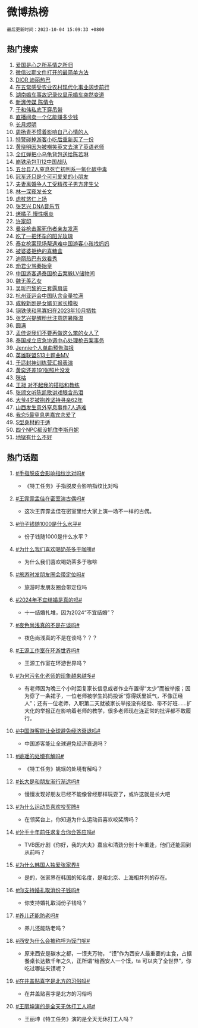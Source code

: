# 微博热榜

`最后更新时间：2023-10-04 15:09:33 +0800`

## 热门搜索

1. [爱国是心之所系情之所归](https://m.weibo.cn/search?containerid=100103type%3D1%26t%3D10%26q%3D%23%E7%88%B1%E5%9B%BD%E6%98%AF%E5%BF%83%E4%B9%8B%E6%89%80%E7%B3%BB%E6%83%85%E4%B9%8B%E6%89%80%E5%BD%92%23&stream_entry_id=51&isnewpage=1&extparam=seat%3D1%26stream_entry_id%3D51%26pos%3D0%26c_type%3D51%26q%3D%2523%25E7%2588%25B1%25E5%259B%25BD%25E6%2598%25AF%25E5%25BF%2583%25E4%25B9%258B%25E6%2589%2580%25E7%25B3%25BB%25E6%2583%2585%25E4%25B9%258B%25E6%2589%2580%25E5%25BD%2592%2523%26dgr%3D0%26cate%3D10103%26filter_type%3Drealtimehot%26display_time%3D1696403371%26pre_seqid%3D169640337194306406116)
1. [微信过期文件打开的最简单方法](https://m.weibo.cn/search?containerid=100103type%3D1%26t%3D10%26q%3D%E5%BE%AE%E4%BF%A1%E8%BF%87%E6%9C%9F%E6%96%87%E4%BB%B6%E6%89%93%E5%BC%80%E7%9A%84%E6%9C%80%E7%AE%80%E5%8D%95%E6%96%B9%E6%B3%95&stream_entry_id=31&isnewpage=1&extparam=seat%3D1%26stream_entry_id%3D31%26pos%3D0%26c_type%3D31%26flag%3D1%26cate%3D5001%26dgr%3D0%26filter_type%3Drealtimehot%26realpos%3D1%26band_rank%3D1%26q%3D%25E5%25BE%25AE%25E4%25BF%25A1%25E8%25BF%2587%25E6%259C%259F%25E6%2596%2587%25E4%25BB%25B6%25E6%2589%2593%25E5%25BC%2580%25E7%259A%2584%25E6%259C%2580%25E7%25AE%2580%25E5%258D%2595%25E6%2596%25B9%25E6%25B3%2595%26lcate%3D5001%26display_time%3D1696403371%26pre_seqid%3D169640337194306406116)
1. [DIOR 迪丽热巴](https://m.weibo.cn/search?containerid=100103type%3D1%26t%3D10%26q%3DDIOR+%E8%BF%AA%E4%B8%BD%E7%83%AD%E5%B7%B4&stream_entry_id=31&isnewpage=1&extparam=seat%3D1%26stream_entry_id%3D31%26pos%3D1%26c_type%3D31%26flag%3D0%26cate%3D5001%26dgr%3D0%26filter_type%3Drealtimehot%26realpos%3D2%26band_rank%3D2%26q%3DDIOR%2520%25E8%25BF%25AA%25E4%25B8%25BD%25E7%2583%25AD%25E5%25B7%25B4%26lcate%3D5001%26display_time%3D1696403371%26pre_seqid%3D169640337194306406116)
1. [在五常感受农业农村现代化事业阔步前行](https://m.weibo.cn/search?containerid=100103type%3D1%26t%3D10%26q%3D%23%E5%9C%A8%E4%BA%94%E5%B8%B8%E6%84%9F%E5%8F%97%E5%86%9C%E4%B8%9A%E5%86%9C%E6%9D%91%E7%8E%B0%E4%BB%A3%E5%8C%96%E4%BA%8B%E4%B8%9A%E9%98%94%E6%AD%A5%E5%89%8D%E8%A1%8C%23&stream_entry_id=31&isnewpage=1&extparam=seat%3D1%26stream_entry_id%3D31%26pos%3D2%26c_type%3D31%26flag%3D0%26cate%3D5001%26dgr%3D0%26filter_type%3Drealtimehot%26realpos%3D3%26band_rank%3D3%26q%3D%2523%25E5%259C%25A8%25E4%25BA%2594%25E5%25B8%25B8%25E6%2584%259F%25E5%258F%2597%25E5%2586%259C%25E4%25B8%259A%25E5%2586%259C%25E6%259D%2591%25E7%258E%25B0%25E4%25BB%25A3%25E5%258C%2596%25E4%25BA%258B%25E4%25B8%259A%25E9%2598%2594%25E6%25AD%25A5%25E5%2589%258D%25E8%25A1%258C%2523%26lcate%3D5001%26display_time%3D1696403371%26pre_seqid%3D169640337194306406116)
1. [湖南婚车事故记录仪显示婚车突然变道](https://m.weibo.cn/search?containerid=100103type%3D1%26t%3D10%26q%3D%23%E6%B9%96%E5%8D%97%E5%A9%9A%E8%BD%A6%E4%BA%8B%E6%95%85%E8%AE%B0%E5%BD%95%E4%BB%AA%E6%98%BE%E7%A4%BA%E5%A9%9A%E8%BD%A6%E7%AA%81%E7%84%B6%E5%8F%98%E9%81%93%23&stream_entry_id=31&isnewpage=1&extparam=seat%3D1%26stream_entry_id%3D31%26pos%3D3%26c_type%3D31%26flag%3D1%26cate%3D5001%26dgr%3D0%26filter_type%3Drealtimehot%26realpos%3D4%26band_rank%3D4%26q%3D%2523%25E6%25B9%2596%25E5%258D%2597%25E5%25A9%259A%25E8%25BD%25A6%25E4%25BA%258B%25E6%2595%2585%25E8%25AE%25B0%25E5%25BD%2595%25E4%25BB%25AA%25E6%2598%25BE%25E7%25A4%25BA%25E5%25A9%259A%25E8%25BD%25A6%25E7%25AA%2581%25E7%2584%25B6%25E5%258F%2598%25E9%2581%2593%2523%26lcate%3D5001%26display_time%3D1696403371%26pre_seqid%3D169640337194306406116)
1. [新湃传媒 陈情令](https://m.weibo.cn/search?containerid=100103type%3D1%26t%3D10%26q%3D%E6%96%B0%E6%B9%83%E4%BC%A0%E5%AA%92+%E9%99%88%E6%83%85%E4%BB%A4&stream_entry_id=31&isnewpage=1&extparam=seat%3D1%26stream_entry_id%3D31%26pos%3D4%26c_type%3D31%26flag%3D1%26cate%3D5001%26dgr%3D0%26filter_type%3Drealtimehot%26realpos%3D5%26band_rank%3D5%26q%3D%25E6%2596%25B0%25E6%25B9%2583%25E4%25BC%25A0%25E5%25AA%2592%2520%25E9%2599%2588%25E6%2583%2585%25E4%25BB%25A4%26lcate%3D5001%26display_time%3D1696403371%26pre_seqid%3D169640337194306406116)
1. [于和伟私底下穿吊带](https://m.weibo.cn/search?containerid=100103type%3D1%26t%3D10%26q%3D%23%E4%BA%8E%E5%92%8C%E4%BC%9F%E7%A7%81%E5%BA%95%E4%B8%8B%E7%A9%BF%E5%90%8A%E5%B8%A6%23&stream_entry_id=31&isnewpage=1&extparam=seat%3D1%26stream_entry_id%3D31%26pos%3D5%26c_type%3D31%26flag%3D2%26cate%3D5001%26dgr%3D0%26filter_type%3Drealtimehot%26realpos%3D6%26band_rank%3D6%26q%3D%2523%25E4%25BA%258E%25E5%2592%258C%25E4%25BC%259F%25E7%25A7%2581%25E5%25BA%2595%25E4%25B8%258B%25E7%25A9%25BF%25E5%2590%258A%25E5%25B8%25A6%2523%26lcate%3D5001%26display_time%3D1696403371%26pre_seqid%3D169640337194306406116)
1. [直播间卖一个亿能赚多少钱](https://m.weibo.cn/search?containerid=100103type%3D1%26t%3D10%26q%3D%23%E7%9B%B4%E6%92%AD%E9%97%B4%E5%8D%96%E4%B8%80%E4%B8%AA%E4%BA%BF%E8%83%BD%E8%B5%9A%E5%A4%9A%E5%B0%91%E9%92%B1%23&stream_entry_id=31&isnewpage=1&extparam=seat%3D1%26stream_entry_id%3D31%26pos%3D6%26c_type%3D31%26flag%3D2%26cate%3D5001%26dgr%3D0%26filter_type%3Drealtimehot%26realpos%3D7%26band_rank%3D7%26q%3D%2523%25E7%259B%25B4%25E6%2592%25AD%25E9%2597%25B4%25E5%258D%2596%25E4%25B8%2580%25E4%25B8%25AA%25E4%25BA%25BF%25E8%2583%25BD%25E8%25B5%259A%25E5%25A4%259A%25E5%25B0%2591%25E9%2592%25B1%2523%26lcate%3D5001%26display_time%3D1696403371%26pre_seqid%3D169640337194306406116)
1. [长月烬明](https://m.weibo.cn/search?containerid=100103type%3D1%26t%3D10%26q%3D%E9%95%BF%E6%9C%88%E7%83%AC%E6%98%8E&stream_entry_id=31&isnewpage=1&extparam=seat%3D1%26stream_entry_id%3D31%26pos%3D7%26c_type%3D31%26flag%3D0%26cate%3D5001%26dgr%3D0%26filter_type%3Drealtimehot%26realpos%3D8%26band_rank%3D8%26q%3D%25E9%2595%25BF%25E6%259C%2588%25E7%2583%25AC%25E6%2598%258E%26lcate%3D5001%26display_time%3D1696403371%26pre_seqid%3D169640337194306406116)
1. [周扬青不惯着影响自己心情的人](https://m.weibo.cn/search?containerid=100103type%3D1%26t%3D10%26q%3D%23%E5%91%A8%E6%89%AC%E9%9D%92%E4%B8%8D%E6%83%AF%E7%9D%80%E5%BD%B1%E5%93%8D%E8%87%AA%E5%B7%B1%E5%BF%83%E6%83%85%E7%9A%84%E4%BA%BA%23&stream_entry_id=31&isnewpage=1&extparam=seat%3D1%26stream_entry_id%3D31%26pos%3D8%26c_type%3D31%26flag%3D1%26cate%3D5001%26dgr%3D0%26filter_type%3Drealtimehot%26realpos%3D9%26band_rank%3D9%26q%3D%2523%25E5%2591%25A8%25E6%2589%25AC%25E9%259D%2592%25E4%25B8%258D%25E6%2583%25AF%25E7%259D%2580%25E5%25BD%25B1%25E5%2593%258D%25E8%2587%25AA%25E5%25B7%25B1%25E5%25BF%2583%25E6%2583%2585%25E7%259A%2584%25E4%25BA%25BA%2523%26lcate%3D5001%26display_time%3D1696403371%26pre_seqid%3D169640337194306406116)
1. [特警碰掉游客小吃后重新买了一份](https://m.weibo.cn/search?containerid=100103type%3D1%26t%3D10%26q%3D%23%E7%89%B9%E8%AD%A6%E7%A2%B0%E6%8E%89%E6%B8%B8%E5%AE%A2%E5%B0%8F%E5%90%83%E5%90%8E%E9%87%8D%E6%96%B0%E4%B9%B0%E4%BA%86%E4%B8%80%E4%BB%BD%23&stream_entry_id=31&isnewpage=1&extparam=seat%3D1%26stream_entry_id%3D31%26pos%3D9%26c_type%3D31%26flag%3D32768%26cate%3D5001%26dgr%3D0%26filter_type%3Drealtimehot%26realpos%3D10%26band_rank%3D10%26q%3D%2523%25E7%2589%25B9%25E8%25AD%25A6%25E7%25A2%25B0%25E6%258E%2589%25E6%25B8%25B8%25E5%25AE%25A2%25E5%25B0%258F%25E5%2590%2583%25E5%2590%258E%25E9%2587%258D%25E6%2596%25B0%25E4%25B9%25B0%25E4%25BA%2586%25E4%25B8%2580%25E4%25BB%25BD%2523%26lcate%3D5001%26display_time%3D1696403371%26pre_seqid%3D169640337194306406116)
1. [黄晓明因为被嘲笑英文去演了英语老师](https://m.weibo.cn/search?containerid=100103type%3D1%26t%3D10%26q%3D%23%E9%BB%84%E6%99%93%E6%98%8E%E5%9B%A0%E4%B8%BA%E8%A2%AB%E5%98%B2%E7%AC%91%E8%8B%B1%E6%96%87%E5%8E%BB%E6%BC%94%E4%BA%86%E8%8B%B1%E8%AF%AD%E8%80%81%E5%B8%88%23&stream_entry_id=31&isnewpage=1&extparam=seat%3D1%26stream_entry_id%3D31%26pos%3D10%26c_type%3D31%26flag%3D1%26cate%3D5001%26dgr%3D0%26filter_type%3Drealtimehot%26realpos%3D11%26band_rank%3D11%26q%3D%2523%25E9%25BB%2584%25E6%2599%2593%25E6%2598%258E%25E5%259B%25A0%25E4%25B8%25BA%25E8%25A2%25AB%25E5%2598%25B2%25E7%25AC%2591%25E8%258B%25B1%25E6%2596%2587%25E5%258E%25BB%25E6%25BC%2594%25E4%25BA%2586%25E8%258B%25B1%25E8%25AF%25AD%25E8%2580%2581%25E5%25B8%2588%2523%26lcate%3D5001%26display_time%3D1696403371%26pre_seqid%3D169640337194306406116)
1. [全红婵把小乌龟背包送给陈若琳](https://m.weibo.cn/search?containerid=100103type%3D1%26t%3D10%26q%3D%23%E5%85%A8%E7%BA%A2%E5%A9%B5%E6%8A%8A%E5%B0%8F%E4%B9%8C%E9%BE%9F%E8%83%8C%E5%8C%85%E9%80%81%E7%BB%99%E9%99%88%E8%8B%A5%E7%90%B3%23&stream_entry_id=31&isnewpage=1&extparam=seat%3D1%26stream_entry_id%3D31%26pos%3D11%26c_type%3D31%26flag%3D0%26cate%3D5001%26dgr%3D0%26filter_type%3Drealtimehot%26realpos%3D12%26band_rank%3D12%26q%3D%2523%25E5%2585%25A8%25E7%25BA%25A2%25E5%25A9%25B5%25E6%258A%258A%25E5%25B0%258F%25E4%25B9%258C%25E9%25BE%259F%25E8%2583%258C%25E5%258C%2585%25E9%2580%2581%25E7%25BB%2599%25E9%2599%2588%25E8%258B%25A5%25E7%2590%25B3%2523%26lcate%3D5001%26display_time%3D1696403371%26pre_seqid%3D169640337194306406116)
1. [崩铁承包TI12中国战队](https://m.weibo.cn/search?containerid=100103type%3D1%26t%3D10%26q%3D%23%E5%B4%A9%E9%93%81%E6%89%BF%E5%8C%85TI12%E4%B8%AD%E5%9B%BD%E6%88%98%E9%98%9F%23&stream_entry_id=31&isnewpage=1&extparam=seat%3D1%26stream_entry_id%3D31%26pos%3D12%26c_type%3D31%26flag%3D0%26adid%3D206980%26dgr%3D0%26filter_type%3Drealtimehot%26cate%3D5001%26realpos%3D13%26band_rank%3D13%26q%3D%2523%25E5%25B4%25A9%25E9%2593%2581%25E6%2589%25BF%25E5%258C%2585TI12%25E4%25B8%25AD%25E5%259B%25BD%25E6%2588%2598%25E9%2598%259F%2523%26lcate%3D5001%26display_time%3D1696403371%26pre_seqid%3D169640337194306406116)
1. [五台县7人窒息死亡初判系一氧化碳中毒](https://m.weibo.cn/search?containerid=100103type%3D1%26t%3D10%26q%3D%23%E4%BA%94%E5%8F%B0%E5%8E%BF7%E4%BA%BA%E7%AA%92%E6%81%AF%E6%AD%BB%E4%BA%A1%E5%88%9D%E5%88%A4%E7%B3%BB%E4%B8%80%E6%B0%A7%E5%8C%96%E7%A2%B3%E4%B8%AD%E6%AF%92%23&stream_entry_id=31&isnewpage=1&extparam=seat%3D1%26stream_entry_id%3D31%26pos%3D13%26c_type%3D31%26flag%3D0%26cate%3D5001%26dgr%3D0%26filter_type%3Drealtimehot%26realpos%3D14%26band_rank%3D14%26q%3D%2523%25E4%25BA%2594%25E5%258F%25B0%25E5%258E%25BF7%25E4%25BA%25BA%25E7%25AA%2592%25E6%2581%25AF%25E6%25AD%25BB%25E4%25BA%25A1%25E5%2588%259D%25E5%2588%25A4%25E7%25B3%25BB%25E4%25B8%2580%25E6%25B0%25A7%25E5%258C%2596%25E7%25A2%25B3%25E4%25B8%25AD%25E6%25AF%2592%2523%26lcate%3D5001%26display_time%3D1696403371%26pre_seqid%3D169640337194306406116)
1. [冠军还只是个可可爱爱的小朋友](https://m.weibo.cn/search?containerid=100103type%3D1%26t%3D10%26q%3D%23%E5%86%A0%E5%86%9B%E8%BF%98%E5%8F%AA%E6%98%AF%E4%B8%AA%E5%8F%AF%E5%8F%AF%E7%88%B1%E7%88%B1%E7%9A%84%E5%B0%8F%E6%9C%8B%E5%8F%8B%23&stream_entry_id=31&isnewpage=1&extparam=seat%3D1%26stream_entry_id%3D31%26pos%3D14%26c_type%3D31%26flag%3D32768%26cate%3D5001%26dgr%3D0%26filter_type%3Drealtimehot%26realpos%3D15%26band_rank%3D15%26q%3D%2523%25E5%2586%25A0%25E5%2586%259B%25E8%25BF%2598%25E5%258F%25AA%25E6%2598%25AF%25E4%25B8%25AA%25E5%258F%25AF%25E5%258F%25AF%25E7%2588%25B1%25E7%2588%25B1%25E7%259A%2584%25E5%25B0%258F%25E6%259C%258B%25E5%258F%258B%2523%26lcate%3D5001%26display_time%3D1696403371%26pre_seqid%3D169640337194306406116)
1. [夫妻离婚争人工受精孩子男方非生父](https://m.weibo.cn/search?containerid=100103type%3D1%26t%3D10%26q%3D%23%E5%A4%AB%E5%A6%BB%E7%A6%BB%E5%A9%9A%E4%BA%89%E4%BA%BA%E5%B7%A5%E5%8F%97%E7%B2%BE%E5%AD%A9%E5%AD%90%E7%94%B7%E6%96%B9%E9%9D%9E%E7%94%9F%E7%88%B6%23&stream_entry_id=31&isnewpage=1&extparam=seat%3D1%26stream_entry_id%3D31%26pos%3D15%26c_type%3D31%26flag%3D2%26cate%3D5001%26dgr%3D0%26filter_type%3Drealtimehot%26realpos%3D16%26band_rank%3D16%26q%3D%2523%25E5%25A4%25AB%25E5%25A6%25BB%25E7%25A6%25BB%25E5%25A9%259A%25E4%25BA%2589%25E4%25BA%25BA%25E5%25B7%25A5%25E5%258F%2597%25E7%25B2%25BE%25E5%25AD%25A9%25E5%25AD%2590%25E7%2594%25B7%25E6%2596%25B9%25E9%259D%259E%25E7%2594%259F%25E7%2588%25B6%2523%26lcate%3D5001%26display_time%3D1696403371%26pre_seqid%3D169640337194306406116)
1. [林一深夜发长文](https://m.weibo.cn/search?containerid=100103type%3D1%26t%3D10%26q%3D%23%E6%9E%97%E4%B8%80%E6%B7%B1%E5%A4%9C%E5%8F%91%E9%95%BF%E6%96%87%23&stream_entry_id=31&isnewpage=1&extparam=seat%3D1%26stream_entry_id%3D31%26pos%3D16%26c_type%3D31%26flag%3D2%26cate%3D5001%26dgr%3D0%26filter_type%3Drealtimehot%26realpos%3D17%26band_rank%3D17%26q%3D%2523%25E6%259E%2597%25E4%25B8%2580%25E6%25B7%25B1%25E5%25A4%259C%25E5%258F%2591%25E9%2595%25BF%25E6%2596%2587%2523%26lcate%3D5001%26display_time%3D1696403371%26pre_seqid%3D169640337194306406116)
1. [虎杖悠仁上场](https://m.weibo.cn/search?containerid=100103type%3D1%26t%3D10%26q%3D%E8%99%8E%E6%9D%96%E6%82%A0%E4%BB%81%E4%B8%8A%E5%9C%BA&stream_entry_id=31&isnewpage=1&extparam=seat%3D1%26stream_entry_id%3D31%26pos%3D17%26c_type%3D31%26flag%3D1%26cate%3D5001%26dgr%3D0%26filter_type%3Drealtimehot%26realpos%3D18%26band_rank%3D18%26q%3D%25E8%2599%258E%25E6%259D%2596%25E6%2582%25A0%25E4%25BB%2581%25E4%25B8%258A%25E5%259C%25BA%26lcate%3D5001%26display_time%3D1696403371%26pre_seqid%3D169640337194306406116)
1. [张艺兴 DNA音乐节](https://m.weibo.cn/search?containerid=100103type%3D1%26t%3D10%26q%3D%E5%BC%A0%E8%89%BA%E5%85%B4+DNA%E9%9F%B3%E4%B9%90%E8%8A%82&stream_entry_id=31&isnewpage=1&extparam=seat%3D1%26stream_entry_id%3D31%26pos%3D18%26c_type%3D31%26flag%3D1%26cate%3D5001%26dgr%3D0%26filter_type%3Drealtimehot%26realpos%3D19%26band_rank%3D19%26q%3D%25E5%25BC%25A0%25E8%2589%25BA%25E5%2585%25B4%2520DNA%25E9%259F%25B3%25E4%25B9%2590%25E8%258A%2582%26lcate%3D5001%26display_time%3D1696403371%26pre_seqid%3D169640337194306406116)
1. [烤橘子 慢性咽炎](https://m.weibo.cn/search?containerid=100103type%3D1%26t%3D10%26q%3D%E7%83%A4%E6%A9%98%E5%AD%90+%E6%85%A2%E6%80%A7%E5%92%BD%E7%82%8E&stream_entry_id=31&isnewpage=1&extparam=seat%3D1%26stream_entry_id%3D31%26pos%3D19%26c_type%3D31%26flag%3D0%26cate%3D5001%26dgr%3D0%26filter_type%3Drealtimehot%26realpos%3D20%26band_rank%3D20%26q%3D%25E7%2583%25A4%25E6%25A9%2598%25E5%25AD%2590%2520%25E6%2585%25A2%25E6%2580%25A7%25E5%2592%25BD%25E7%2582%258E%26lcate%3D5001%26display_time%3D1696403371%26pre_seqid%3D169640337194306406116)
1. [许家印](https://m.weibo.cn/search?containerid=100103type%3D1%26t%3D10%26q%3D%E8%AE%B8%E5%AE%B6%E5%8D%B0&stream_entry_id=31&isnewpage=1&extparam=seat%3D1%26stream_entry_id%3D31%26pos%3D20%26c_type%3D31%26flag%3D0%26cate%3D5001%26dgr%3D0%26filter_type%3Drealtimehot%26realpos%3D21%26band_rank%3D21%26q%3D%25E8%25AE%25B8%25E5%25AE%25B6%25E5%258D%25B0%26lcate%3D5001%26display_time%3D1696403371%26pre_seqid%3D169640337194306406116)
1. [曼谷枪击案死伤者亲友发声](https://m.weibo.cn/search?containerid=100103type%3D1%26t%3D10%26q%3D%23%E6%9B%BC%E8%B0%B7%E6%9E%AA%E5%87%BB%E6%A1%88%E6%AD%BB%E4%BC%A4%E8%80%85%E4%BA%B2%E5%8F%8B%E5%8F%91%E5%A3%B0%23&stream_entry_id=31&isnewpage=1&extparam=seat%3D1%26stream_entry_id%3D31%26pos%3D21%26c_type%3D31%26flag%3D1%26cate%3D5001%26dgr%3D0%26filter_type%3Drealtimehot%26realpos%3D22%26band_rank%3D22%26q%3D%2523%25E6%259B%25BC%25E8%25B0%25B7%25E6%259E%25AA%25E5%2587%25BB%25E6%25A1%2588%25E6%25AD%25BB%25E4%25BC%25A4%25E8%2580%2585%25E4%25BA%25B2%25E5%258F%258B%25E5%258F%2591%25E5%25A3%25B0%2523%26lcate%3D5001%26display_time%3D1696403371%26pre_seqid%3D169640337194306406116)
1. [吃了一把怀孕的阳光玫瑰](https://m.weibo.cn/search?containerid=100103type%3D1%26t%3D10%26q%3D%23%E5%90%83%E4%BA%86%E4%B8%80%E6%8A%8A%E6%80%80%E5%AD%95%E7%9A%84%E9%98%B3%E5%85%89%E7%8E%AB%E7%91%B0%23&stream_entry_id=31&isnewpage=1&extparam=seat%3D1%26stream_entry_id%3D31%26pos%3D22%26c_type%3D31%26flag%3D0%26cate%3D5001%26dgr%3D0%26filter_type%3Drealtimehot%26realpos%3D23%26band_rank%3D23%26q%3D%2523%25E5%2590%2583%25E4%25BA%2586%25E4%25B8%2580%25E6%258A%258A%25E6%2580%2580%25E5%25AD%2595%25E7%259A%2584%25E9%2598%25B3%25E5%2585%2589%25E7%258E%25AB%25E7%2591%25B0%2523%26lcate%3D5001%26display_time%3D1696403371%26pre_seqid%3D169640337194306406116)
1. [泰女枪案现场帮遇难中国游客小孩找妈妈](https://m.weibo.cn/search?containerid=100103type%3D1%26t%3D10%26q%3D%23%E6%B3%B0%E5%A5%B3%E6%9E%AA%E6%A1%88%E7%8E%B0%E5%9C%BA%E5%B8%AE%E9%81%87%E9%9A%BE%E4%B8%AD%E5%9B%BD%E6%B8%B8%E5%AE%A2%E5%B0%8F%E5%AD%A9%E6%89%BE%E5%A6%88%E5%A6%88%23&stream_entry_id=31&isnewpage=1&extparam=seat%3D1%26stream_entry_id%3D31%26pos%3D23%26c_type%3D31%26flag%3D1%26cate%3D5001%26dgr%3D0%26filter_type%3Drealtimehot%26realpos%3D24%26band_rank%3D24%26q%3D%2523%25E6%25B3%25B0%25E5%25A5%25B3%25E6%259E%25AA%25E6%25A1%2588%25E7%258E%25B0%25E5%259C%25BA%25E5%25B8%25AE%25E9%2581%2587%25E9%259A%25BE%25E4%25B8%25AD%25E5%259B%25BD%25E6%25B8%25B8%25E5%25AE%25A2%25E5%25B0%258F%25E5%25AD%25A9%25E6%2589%25BE%25E5%25A6%2588%25E5%25A6%2588%2523%26lcate%3D5001%26display_time%3D1696403371%26pre_seqid%3D169640337194306406116)
1. [被婆婆拒绝的喜糖盒](https://m.weibo.cn/search?containerid=100103type%3D1%26t%3D10%26q%3D%23%E8%A2%AB%E5%A9%86%E5%A9%86%E6%8B%92%E7%BB%9D%E7%9A%84%E5%96%9C%E7%B3%96%E7%9B%92%23&stream_entry_id=31&isnewpage=1&extparam=seat%3D1%26stream_entry_id%3D31%26pos%3D24%26c_type%3D31%26flag%3D0%26cate%3D5001%26dgr%3D0%26filter_type%3Drealtimehot%26realpos%3D25%26band_rank%3D25%26q%3D%2523%25E8%25A2%25AB%25E5%25A9%2586%25E5%25A9%2586%25E6%258B%2592%25E7%25BB%259D%25E7%259A%2584%25E5%2596%259C%25E7%25B3%2596%25E7%259B%2592%2523%26lcate%3D5001%26display_time%3D1696403371%26pre_seqid%3D169640337194306406116)
1. [迪丽热巴有效看秀](https://m.weibo.cn/search?containerid=100103type%3D1%26t%3D10%26q%3D%23%E8%BF%AA%E4%B8%BD%E7%83%AD%E5%B7%B4%E6%9C%89%E6%95%88%E7%9C%8B%E7%A7%80%23&stream_entry_id=31&isnewpage=1&extparam=seat%3D1%26stream_entry_id%3D31%26pos%3D25%26c_type%3D31%26flag%3D1%26cate%3D5001%26dgr%3D0%26filter_type%3Drealtimehot%26realpos%3D26%26band_rank%3D26%26q%3D%2523%25E8%25BF%25AA%25E4%25B8%25BD%25E7%2583%25AD%25E5%25B7%25B4%25E6%259C%2589%25E6%2595%2588%25E7%259C%258B%25E7%25A7%2580%2523%26lcate%3D5001%26display_time%3D1696403371%26pre_seqid%3D169640337194306406116)
1. [劝君少骂秦始皇](https://m.weibo.cn/search?containerid=100103type%3D1%26t%3D10%26q%3D%E5%8A%9D%E5%90%9B%E5%B0%91%E9%AA%82%E7%A7%A6%E5%A7%8B%E7%9A%87&stream_entry_id=31&isnewpage=1&extparam=seat%3D1%26stream_entry_id%3D31%26pos%3D26%26c_type%3D31%26flag%3D1%26cate%3D5001%26dgr%3D0%26filter_type%3Drealtimehot%26realpos%3D27%26band_rank%3D27%26q%3D%25E5%258A%259D%25E5%2590%259B%25E5%25B0%2591%25E9%25AA%2582%25E7%25A7%25A6%25E5%25A7%258B%25E7%259A%2587%26lcate%3D5001%26display_time%3D1696403371%26pre_seqid%3D169640337194306406116)
1. [中国游客遇泰国枪击案躲LV储物间](https://m.weibo.cn/search?containerid=100103type%3D1%26t%3D10%26q%3D%23%E4%B8%AD%E5%9B%BD%E6%B8%B8%E5%AE%A2%E9%81%87%E6%B3%B0%E5%9B%BD%E6%9E%AA%E5%87%BB%E6%A1%88%E8%BA%B2LV%E5%82%A8%E7%89%A9%E9%97%B4%23&stream_entry_id=31&isnewpage=1&extparam=seat%3D1%26stream_entry_id%3D31%26pos%3D27%26c_type%3D31%26flag%3D1%26cate%3D5001%26dgr%3D0%26filter_type%3Drealtimehot%26realpos%3D28%26band_rank%3D28%26q%3D%2523%25E4%25B8%25AD%25E5%259B%25BD%25E6%25B8%25B8%25E5%25AE%25A2%25E9%2581%2587%25E6%25B3%25B0%25E5%259B%25BD%25E6%259E%25AA%25E5%2587%25BB%25E6%25A1%2588%25E8%25BA%25B2LV%25E5%2582%25A8%25E7%2589%25A9%25E9%2597%25B4%2523%26lcate%3D5001%26display_time%3D1696403371%26pre_seqid%3D169640337194306406116)
1. [魏无羡乙女](https://m.weibo.cn/search?containerid=100103type%3D1%26t%3D10%26q%3D%23%E9%AD%8F%E6%97%A0%E7%BE%A1%E4%B9%99%E5%A5%B3%23&stream_entry_id=31&isnewpage=1&extparam=seat%3D1%26stream_entry_id%3D31%26pos%3D28%26c_type%3D31%26flag%3D0%26cate%3D5001%26dgr%3D0%26filter_type%3Drealtimehot%26realpos%3D29%26band_rank%3D29%26q%3D%2523%25E9%25AD%258F%25E6%2597%25A0%25E7%25BE%25A1%25E4%25B9%2599%25E5%25A5%25B3%2523%26lcate%3D5001%26display_time%3D1696403371%26pre_seqid%3D169640337194306406116)
1. [吴昕巴黎的三套露肩装](https://m.weibo.cn/search?containerid=100103type%3D1%26t%3D10%26q%3D%23%E5%90%B4%E6%98%95%E5%B7%B4%E9%BB%8E%E7%9A%84%E4%B8%89%E5%A5%97%E9%9C%B2%E8%82%A9%E8%A3%85%23&stream_entry_id=31&isnewpage=1&extparam=seat%3D1%26stream_entry_id%3D31%26pos%3D29%26c_type%3D31%26flag%3D0%26cate%3D5001%26dgr%3D0%26filter_type%3Drealtimehot%26realpos%3D30%26band_rank%3D30%26q%3D%2523%25E5%2590%25B4%25E6%2598%2595%25E5%25B7%25B4%25E9%25BB%258E%25E7%259A%2584%25E4%25B8%2589%25E5%25A5%2597%25E9%259C%25B2%25E8%2582%25A9%25E8%25A3%2585%2523%26lcate%3D5001%26display_time%3D1696403371%26pre_seqid%3D169640337194306406116)
1. [杭州亚运会中国队含金量拉满](https://m.weibo.cn/search?containerid=100103type%3D1%26t%3D10%26q%3D%23%E6%9D%AD%E5%B7%9E%E4%BA%9A%E8%BF%90%E4%BC%9A%E4%B8%AD%E5%9B%BD%E9%98%9F%E5%90%AB%E9%87%91%E9%87%8F%E6%8B%89%E6%BB%A1%23&stream_entry_id=31&isnewpage=1&extparam=seat%3D1%26stream_entry_id%3D31%26pos%3D30%26c_type%3D31%26flag%3D0%26cate%3D5001%26dgr%3D0%26filter_type%3Drealtimehot%26realpos%3D31%26band_rank%3D31%26q%3D%2523%25E6%259D%25AD%25E5%25B7%259E%25E4%25BA%259A%25E8%25BF%2590%25E4%25BC%259A%25E4%25B8%25AD%25E5%259B%25BD%25E9%2598%259F%25E5%2590%25AB%25E9%2587%2591%25E9%2587%258F%25E6%258B%2589%25E6%25BB%25A1%2523%26lcate%3D5001%26display_time%3D1696403371%26pre_seqid%3D169640337194306406116)
1. [成毅新剧是女婿见家长模板](https://m.weibo.cn/search?containerid=100103type%3D1%26t%3D10%26q%3D%23%E6%88%90%E6%AF%85%E6%96%B0%E5%89%A7%E6%98%AF%E5%A5%B3%E5%A9%BF%E8%A7%81%E5%AE%B6%E9%95%BF%E6%A8%A1%E6%9D%BF%23&stream_entry_id=31&isnewpage=1&extparam=seat%3D1%26stream_entry_id%3D31%26pos%3D31%26c_type%3D31%26flag%3D0%26cate%3D5001%26dgr%3D0%26filter_type%3Drealtimehot%26realpos%3D32%26band_rank%3D32%26q%3D%2523%25E6%2588%2590%25E6%25AF%2585%25E6%2596%25B0%25E5%2589%25A7%25E6%2598%25AF%25E5%25A5%25B3%25E5%25A9%25BF%25E8%25A7%2581%25E5%25AE%25B6%25E9%2595%25BF%25E6%25A8%25A1%25E6%259D%25BF%2523%26lcate%3D5001%26display_time%3D1696403371%26pre_seqid%3D169640337194306406116)
1. [钢铁侠和黑寡妇在2023年10月牺牲](https://m.weibo.cn/search?containerid=100103type%3D1%26t%3D10%26q%3D%E9%92%A2%E9%93%81%E4%BE%A0%E5%92%8C%E9%BB%91%E5%AF%A1%E5%A6%87%E5%9C%A82023%E5%B9%B410%E6%9C%88%E7%89%BA%E7%89%B2&stream_entry_id=31&isnewpage=1&extparam=seat%3D1%26stream_entry_id%3D31%26pos%3D32%26c_type%3D31%26flag%3D0%26cate%3D5001%26dgr%3D0%26filter_type%3Drealtimehot%26realpos%3D33%26band_rank%3D33%26q%3D%25E9%2592%25A2%25E9%2593%2581%25E4%25BE%25A0%25E5%2592%258C%25E9%25BB%2591%25E5%25AF%25A1%25E5%25A6%2587%25E5%259C%25A82023%25E5%25B9%25B410%25E6%259C%2588%25E7%2589%25BA%25E7%2589%25B2%26lcate%3D5001%26display_time%3D1696403371%26pre_seqid%3D169640337194306406116)
1. [张艺兴提醒粉丝注意防暑降温](https://m.weibo.cn/search?containerid=100103type%3D1%26t%3D10%26q%3D%23%E5%BC%A0%E8%89%BA%E5%85%B4%E6%8F%90%E9%86%92%E7%B2%89%E4%B8%9D%E6%B3%A8%E6%84%8F%E9%98%B2%E6%9A%91%E9%99%8D%E6%B8%A9%23&stream_entry_id=31&isnewpage=1&extparam=seat%3D1%26stream_entry_id%3D31%26pos%3D33%26c_type%3D31%26flag%3D1%26cate%3D5001%26dgr%3D0%26filter_type%3Drealtimehot%26realpos%3D34%26band_rank%3D34%26q%3D%2523%25E5%25BC%25A0%25E8%2589%25BA%25E5%2585%25B4%25E6%258F%2590%25E9%2586%2592%25E7%25B2%2589%25E4%25B8%259D%25E6%25B3%25A8%25E6%2584%258F%25E9%2598%25B2%25E6%259A%2591%25E9%2599%258D%25E6%25B8%25A9%2523%26lcate%3D5001%26display_time%3D1696403371%26pre_seqid%3D169640337194306406116)
1. [圆满](https://m.weibo.cn/search?containerid=100103type%3D1%26t%3D10%26q%3D%E5%9C%86%E6%BB%A1&stream_entry_id=31&isnewpage=1&extparam=seat%3D1%26stream_entry_id%3D31%26pos%3D34%26c_type%3D31%26flag%3D1%26cate%3D5001%26dgr%3D0%26filter_type%3Drealtimehot%26realpos%3D35%26band_rank%3D35%26q%3D%25E5%259C%2586%25E6%25BB%25A1%26lcate%3D5001%26display_time%3D1696403371%26pre_seqid%3D169640337194306406116)
1. [孟佳说我们不要再做这么笨的女人了](https://m.weibo.cn/search?containerid=100103type%3D1%26t%3D10%26q%3D%23%E5%AD%9F%E4%BD%B3%E8%AF%B4%E6%88%91%E4%BB%AC%E4%B8%8D%E8%A6%81%E5%86%8D%E5%81%9A%E8%BF%99%E4%B9%88%E7%AC%A8%E7%9A%84%E5%A5%B3%E4%BA%BA%E4%BA%86%23&stream_entry_id=31&isnewpage=1&extparam=seat%3D1%26stream_entry_id%3D31%26pos%3D35%26c_type%3D31%26flag%3D1%26cate%3D5001%26dgr%3D0%26filter_type%3Drealtimehot%26realpos%3D36%26band_rank%3D36%26q%3D%2523%25E5%25AD%259F%25E4%25BD%25B3%25E8%25AF%25B4%25E6%2588%2591%25E4%25BB%25AC%25E4%25B8%258D%25E8%25A6%2581%25E5%2586%258D%25E5%2581%259A%25E8%25BF%2599%25E4%25B9%2588%25E7%25AC%25A8%25E7%259A%2584%25E5%25A5%25B3%25E4%25BA%25BA%25E4%25BA%2586%2523%26lcate%3D5001%26display_time%3D1696403371%26pre_seqid%3D169640337194306406116)
1. [泰国成立应急协调中心处理枪击案事务](https://m.weibo.cn/search?containerid=100103type%3D1%26t%3D10%26q%3D%23%E6%B3%B0%E5%9B%BD%E6%88%90%E7%AB%8B%E5%BA%94%E6%80%A5%E5%8D%8F%E8%B0%83%E4%B8%AD%E5%BF%83%E5%A4%84%E7%90%86%E6%9E%AA%E5%87%BB%E6%A1%88%E4%BA%8B%E5%8A%A1%23&stream_entry_id=31&isnewpage=1&extparam=seat%3D1%26stream_entry_id%3D31%26pos%3D36%26c_type%3D31%26flag%3D1%26cate%3D5001%26dgr%3D0%26filter_type%3Drealtimehot%26realpos%3D37%26band_rank%3D37%26q%3D%2523%25E6%25B3%25B0%25E5%259B%25BD%25E6%2588%2590%25E7%25AB%258B%25E5%25BA%2594%25E6%2580%25A5%25E5%258D%258F%25E8%25B0%2583%25E4%25B8%25AD%25E5%25BF%2583%25E5%25A4%2584%25E7%2590%2586%25E6%259E%25AA%25E5%2587%25BB%25E6%25A1%2588%25E4%25BA%258B%25E5%258A%25A1%2523%26lcate%3D5001%26display_time%3D1696403371%26pre_seqid%3D169640337194306406116)
1. [Jennie个人单曲预告海报](https://m.weibo.cn/search?containerid=100103type%3D1%26t%3D10%26q%3D%23Jennie%E4%B8%AA%E4%BA%BA%E5%8D%95%E6%9B%B2%E9%A2%84%E5%91%8A%E6%B5%B7%E6%8A%A5%23&stream_entry_id=31&isnewpage=1&extparam=seat%3D1%26stream_entry_id%3D31%26pos%3D37%26c_type%3D31%26flag%3D1%26cate%3D5001%26dgr%3D0%26filter_type%3Drealtimehot%26realpos%3D38%26band_rank%3D38%26q%3D%2523Jennie%25E4%25B8%25AA%25E4%25BA%25BA%25E5%258D%2595%25E6%259B%25B2%25E9%25A2%2584%25E5%2591%258A%25E6%25B5%25B7%25E6%258A%25A5%2523%26lcate%3D5001%26display_time%3D1696403371%26pre_seqid%3D169640337194306406116)
1. [英雄联盟S13主题曲MV](https://m.weibo.cn/search?containerid=100103type%3D1%26t%3D10%26q%3D%23%E8%8B%B1%E9%9B%84%E8%81%94%E7%9B%9FS13%E4%B8%BB%E9%A2%98%E6%9B%B2MV%23&stream_entry_id=31&isnewpage=1&extparam=seat%3D1%26stream_entry_id%3D31%26pos%3D38%26c_type%3D31%26flag%3D0%26cate%3D5001%26dgr%3D0%26filter_type%3Drealtimehot%26realpos%3D39%26band_rank%3D39%26q%3D%2523%25E8%258B%25B1%25E9%259B%2584%25E8%2581%2594%25E7%259B%259FS13%25E4%25B8%25BB%25E9%25A2%2598%25E6%259B%25B2MV%2523%26lcate%3D5001%26display_time%3D1696403371%26pre_seqid%3D169640337194306406116)
1. [于适封神训练营汇报表演](https://m.weibo.cn/search?containerid=100103type%3D1%26t%3D10%26q%3D%23%E4%BA%8E%E9%80%82%E5%B0%81%E7%A5%9E%E8%AE%AD%E7%BB%83%E8%90%A5%E6%B1%87%E6%8A%A5%E8%A1%A8%E6%BC%94%23&stream_entry_id=31&isnewpage=1&extparam=seat%3D1%26stream_entry_id%3D31%26pos%3D39%26c_type%3D31%26flag%3D1%26cate%3D5001%26dgr%3D0%26filter_type%3Drealtimehot%26realpos%3D40%26band_rank%3D40%26q%3D%2523%25E4%25BA%258E%25E9%2580%2582%25E5%25B0%2581%25E7%25A5%259E%25E8%25AE%25AD%25E7%25BB%2583%25E8%2590%25A5%25E6%25B1%2587%25E6%258A%25A5%25E8%25A1%25A8%25E6%25BC%2594%2523%26lcate%3D5001%26display_time%3D1696403371%26pre_seqid%3D169640337194306406116)
1. [黄奕还差191张照片没发](https://m.weibo.cn/search?containerid=100103type%3D1%26t%3D10%26q%3D%23%E9%BB%84%E5%A5%95%E8%BF%98%E5%B7%AE191%E5%BC%A0%E7%85%A7%E7%89%87%E6%B2%A1%E5%8F%91%23&stream_entry_id=31&isnewpage=1&extparam=seat%3D1%26stream_entry_id%3D31%26pos%3D40%26c_type%3D31%26flag%3D1%26cate%3D5001%26dgr%3D0%26filter_type%3Drealtimehot%26realpos%3D41%26band_rank%3D41%26q%3D%2523%25E9%25BB%2584%25E5%25A5%2595%25E8%25BF%2598%25E5%25B7%25AE191%25E5%25BC%25A0%25E7%2585%25A7%25E7%2589%2587%25E6%25B2%25A1%25E5%258F%2591%2523%26lcate%3D5001%26display_time%3D1696403371%26pre_seqid%3D169640337194306406116)
1. [咪咕](https://m.weibo.cn/search?containerid=100103type%3D1%26t%3D10%26q%3D%E5%92%AA%E5%92%95&stream_entry_id=31&isnewpage=1&extparam=seat%3D1%26stream_entry_id%3D31%26pos%3D41%26c_type%3D31%26flag%3D1%26cate%3D5001%26dgr%3D0%26filter_type%3Drealtimehot%26realpos%3D42%26band_rank%3D42%26q%3D%25E5%2592%25AA%25E5%2592%2595%26lcate%3D5001%26display_time%3D1696403371%26pre_seqid%3D169640337194306406116)
1. [王昶 对不起我的搭档和教练](https://m.weibo.cn/search?containerid=100103type%3D1%26t%3D10%26q%3D%E7%8E%8B%E6%98%B6+%E5%AF%B9%E4%B8%8D%E8%B5%B7%E6%88%91%E7%9A%84%E6%90%AD%E6%A1%A3%E5%92%8C%E6%95%99%E7%BB%83&stream_entry_id=31&isnewpage=1&extparam=seat%3D1%26stream_entry_id%3D31%26pos%3D42%26c_type%3D31%26flag%3D1%26cate%3D5001%26dgr%3D0%26filter_type%3Drealtimehot%26realpos%3D43%26band_rank%3D43%26q%3D%25E7%258E%258B%25E6%2598%25B6%2520%25E5%25AF%25B9%25E4%25B8%258D%25E8%25B5%25B7%25E6%2588%2591%25E7%259A%2584%25E6%2590%25AD%25E6%25A1%25A3%25E5%2592%258C%25E6%2595%2599%25E7%25BB%2583%26lcate%3D5001%26display_time%3D1696403371%26pre_seqid%3D169640337194306406116)
1. [张颂文听陈凯歌讲戏眼含热泪](https://m.weibo.cn/search?containerid=100103type%3D1%26t%3D10%26q%3D%23%E5%BC%A0%E9%A2%82%E6%96%87%E5%90%AC%E9%99%88%E5%87%AF%E6%AD%8C%E8%AE%B2%E6%88%8F%E7%9C%BC%E5%90%AB%E7%83%AD%E6%B3%AA%23&stream_entry_id=31&isnewpage=1&extparam=seat%3D1%26stream_entry_id%3D31%26pos%3D43%26c_type%3D31%26flag%3D1%26cate%3D5001%26dgr%3D0%26filter_type%3Drealtimehot%26realpos%3D44%26band_rank%3D44%26q%3D%2523%25E5%25BC%25A0%25E9%25A2%2582%25E6%2596%2587%25E5%2590%25AC%25E9%2599%2588%25E5%2587%25AF%25E6%25AD%258C%25E8%25AE%25B2%25E6%2588%258F%25E7%259C%25BC%25E5%2590%25AB%25E7%2583%25AD%25E6%25B3%25AA%2523%26lcate%3D5001%26display_time%3D1696403371%26pre_seqid%3D169640337194306406116)
1. [大爷4岁被抱养坚持寻亲62年](https://m.weibo.cn/search?containerid=100103type%3D1%26t%3D10%26q%3D%23%E5%A4%A7%E7%88%B74%E5%B2%81%E8%A2%AB%E6%8A%B1%E5%85%BB%E5%9D%9A%E6%8C%81%E5%AF%BB%E4%BA%B262%E5%B9%B4%23&stream_entry_id=31&isnewpage=1&extparam=seat%3D1%26stream_entry_id%3D31%26pos%3D44%26c_type%3D31%26flag%3D32768%26cate%3D5001%26dgr%3D0%26filter_type%3Drealtimehot%26realpos%3D45%26band_rank%3D45%26q%3D%2523%25E5%25A4%25A7%25E7%2588%25B74%25E5%25B2%2581%25E8%25A2%25AB%25E6%258A%25B1%25E5%2585%25BB%25E5%259D%259A%25E6%258C%2581%25E5%25AF%25BB%25E4%25BA%25B262%25E5%25B9%25B4%2523%26lcate%3D5001%26display_time%3D1696403371%26pre_seqid%3D169640337194306406116)
1. [山西发生意外窒息事件7人遇难](https://m.weibo.cn/search?containerid=100103type%3D1%26t%3D10%26q%3D%23%E5%B1%B1%E8%A5%BF%E5%8F%91%E7%94%9F%E6%84%8F%E5%A4%96%E7%AA%92%E6%81%AF%E4%BA%8B%E4%BB%B67%E4%BA%BA%E9%81%87%E9%9A%BE%23&stream_entry_id=31&isnewpage=1&extparam=seat%3D1%26stream_entry_id%3D31%26pos%3D45%26c_type%3D31%26flag%3D0%26cate%3D5001%26dgr%3D0%26filter_type%3Drealtimehot%26realpos%3D46%26band_rank%3D46%26q%3D%2523%25E5%25B1%25B1%25E8%25A5%25BF%25E5%258F%2591%25E7%2594%259F%25E6%2584%258F%25E5%25A4%2596%25E7%25AA%2592%25E6%2581%25AF%25E4%25BA%258B%25E4%25BB%25B67%25E4%25BA%25BA%25E9%2581%2587%25E9%259A%25BE%2523%26lcate%3D5001%26display_time%3D1696403371%26pre_seqid%3D169640337194306406116)
1. [我恋5最窒息男嘉宾恋爱了](https://m.weibo.cn/search?containerid=100103type%3D1%26t%3D10%26q%3D%23%E6%88%91%E6%81%8B5%E6%9C%80%E7%AA%92%E6%81%AF%E7%94%B7%E5%98%89%E5%AE%BE%E6%81%8B%E7%88%B1%E4%BA%86%23&stream_entry_id=31&isnewpage=1&extparam=seat%3D1%26stream_entry_id%3D31%26pos%3D46%26c_type%3D31%26flag%3D0%26cate%3D5001%26dgr%3D0%26filter_type%3Drealtimehot%26realpos%3D47%26band_rank%3D47%26q%3D%2523%25E6%2588%2591%25E6%2581%258B5%25E6%259C%2580%25E7%25AA%2592%25E6%2581%25AF%25E7%2594%25B7%25E5%2598%2589%25E5%25AE%25BE%25E6%2581%258B%25E7%2588%25B1%25E4%25BA%2586%2523%26lcate%3D5001%26display_time%3D1696403371%26pre_seqid%3D169640337194306406116)
1. [S型身材的于适](https://m.weibo.cn/search?containerid=100103type%3D1%26t%3D10%26q%3D%23S%E5%9E%8B%E8%BA%AB%E6%9D%90%E7%9A%84%E4%BA%8E%E9%80%82%23&stream_entry_id=31&isnewpage=1&extparam=seat%3D1%26stream_entry_id%3D31%26pos%3D47%26c_type%3D31%26flag%3D0%26cate%3D5001%26dgr%3D0%26filter_type%3Drealtimehot%26realpos%3D48%26band_rank%3D48%26q%3D%2523S%25E5%259E%258B%25E8%25BA%25AB%25E6%259D%2590%25E7%259A%2584%25E4%25BA%258E%25E9%2580%2582%2523%26lcate%3D5001%26display_time%3D1696403371%26pre_seqid%3D169640337194306406116)
1. [四个NPC都没抓住李斯丹妮](https://m.weibo.cn/search?containerid=100103type%3D1%26t%3D10%26q%3D%23%E5%9B%9B%E4%B8%AANPC%E9%83%BD%E6%B2%A1%E6%8A%93%E4%BD%8F%E6%9D%8E%E6%96%AF%E4%B8%B9%E5%A6%AE%23&stream_entry_id=31&isnewpage=1&extparam=seat%3D1%26stream_entry_id%3D31%26pos%3D48%26c_type%3D31%26flag%3D1%26cate%3D5001%26dgr%3D0%26filter_type%3Drealtimehot%26realpos%3D49%26band_rank%3D49%26q%3D%2523%25E5%259B%259B%25E4%25B8%25AANPC%25E9%2583%25BD%25E6%25B2%25A1%25E6%258A%2593%25E4%25BD%258F%25E6%259D%258E%25E6%2596%25AF%25E4%25B8%25B9%25E5%25A6%25AE%2523%26lcate%3D5001%26display_time%3D1696403371%26pre_seqid%3D169640337194306406116)
1. [地狱有什么不好](https://m.weibo.cn/search?containerid=100103type%3D1%26t%3D10%26q%3D%E5%9C%B0%E7%8B%B1%E6%9C%89%E4%BB%80%E4%B9%88%E4%B8%8D%E5%A5%BD&stream_entry_id=31&isnewpage=1&extparam=seat%3D1%26stream_entry_id%3D31%26pos%3D49%26c_type%3D31%26flag%3D0%26cate%3D5001%26dgr%3D0%26filter_type%3Drealtimehot%26realpos%3D50%26band_rank%3D50%26q%3D%25E5%259C%25B0%25E7%258B%25B1%25E6%259C%2589%25E4%25BB%2580%25E4%25B9%2588%25E4%25B8%258D%25E5%25A5%25BD%26lcate%3D5001%26display_time%3D1696403371%26pre_seqid%3D169640337194306406116)

## 热门话题

1. [#手指脱皮会影响指纹比对吗#](https://m.weibo.cn/search?containerid=231522type%3D1%26t%3D10%26q%3D%23%E6%89%8B%E6%8C%87%E8%84%B1%E7%9A%AE%E4%BC%9A%E5%BD%B1%E5%93%8D%E6%8C%87%E7%BA%B9%E6%AF%94%E5%AF%B9%E5%90%97%23&stream_entry_id=128&isnewpage=1&extparam=seat%3D1%26unitid%3D1696388810434%26pos%3D1-0-0%26c_type%3D128%26dgr%3D0%26cate%3D5004%26lcate%3D5004%26display_time%3D1696403372%26pre_seqid%3D1696403372986022664165)
    - 《特工任务》手指脱皮会影响指纹比对吗

1. [#王霏霏孟佳在密室演古偶吗#](https://m.weibo.cn/search?containerid=231522type%3D1%26t%3D10%26q%3D%23%E7%8E%8B%E9%9C%8F%E9%9C%8F%E5%AD%9F%E4%BD%B3%E5%9C%A8%E5%AF%86%E5%AE%A4%E6%BC%94%E5%8F%A4%E5%81%B6%E5%90%97%23&stream_entry_id=128&isnewpage=1&extparam=seat%3D1%26unitid%3D1696397779549%26pos%3D1-0-1%26c_type%3D128%26dgr%3D0%26cate%3D5004%26lcate%3D5004%26display_time%3D1696403372%26pre_seqid%3D1696403372986022664165)
    - 这次王霏霏孟佳在密室里给大家上演一场不一样的古偶。

1. [#份子钱随1000是什么水平#](https://m.weibo.cn/search?containerid=231522type%3D1%26t%3D10%26q%3D%23%E4%BB%BD%E5%AD%90%E9%92%B1%E9%9A%8F1000%E6%98%AF%E4%BB%80%E4%B9%88%E6%B0%B4%E5%B9%B3%23&stream_entry_id=128&isnewpage=1&extparam=seat%3D1%26unitid%3D1696324890031%26pos%3D1-0-2%26c_type%3D128%26dgr%3D0%26cate%3D5004%26lcate%3D5004%26display_time%3D1696403372%26pre_seqid%3D1696403372986022664165)
    - 份子钱随1000是什么水平？

1. [#为什么我们喜欢喝奶茶多于咖啡#](https://m.weibo.cn/search?containerid=231522type%3D1%26t%3D10%26q%3D%23%E4%B8%BA%E4%BB%80%E4%B9%88%E6%88%91%E4%BB%AC%E5%96%9C%E6%AC%A2%E5%96%9D%E5%A5%B6%E8%8C%B6%E5%A4%9A%E4%BA%8E%E5%92%96%E5%95%A1%23&stream_entry_id=128&isnewpage=1&extparam=seat%3D1%26unitid%3D1696391481075%26pos%3D1-0-3%26c_type%3D128%26dgr%3D0%26cate%3D5004%26lcate%3D5004%26display_time%3D1696403372%26pre_seqid%3D1696403372986022664165)
    - 为什么我们喜欢喝奶茶多于咖啡

1. [#旅游时发朋友圈会带定位吗#](https://m.weibo.cn/search?containerid=231522type%3D1%26t%3D10%26q%3D%23%E6%97%85%E6%B8%B8%E6%97%B6%E5%8F%91%E6%9C%8B%E5%8F%8B%E5%9C%88%E4%BC%9A%E5%B8%A6%E5%AE%9A%E4%BD%8D%E5%90%97%23&stream_entry_id=128&isnewpage=1&extparam=seat%3D1%26unitid%3D1696375609097%26pos%3D1-0-4%26c_type%3D128%26dgr%3D0%26cate%3D5004%26lcate%3D5004%26display_time%3D1696403372%26pre_seqid%3D1696403372986022664165)
    - 旅游时发朋友圈会带定位吗

1. [#2024年不宜结婚是真的吗#](https://m.weibo.cn/search?containerid=231522type%3D1%26t%3D10%26q%3D%232024%E5%B9%B4%E4%B8%8D%E5%AE%9C%E7%BB%93%E5%A9%9A%E6%98%AF%E7%9C%9F%E7%9A%84%E5%90%97%23&stream_entry_id=128&isnewpage=1&extparam=seat%3D1%26unitid%3D1696311709538%26pos%3D1-0-5%26c_type%3D128%26dgr%3D0%26cate%3D5004%26lcate%3D5004%26display_time%3D1696403372%26pre_seqid%3D1696403372986022664165)
    - 十一结婚扎堆，因为2024“不宜结婚”？

1. [#夜色尚浅真的不是在谈吗#](https://m.weibo.cn/search?containerid=231522type%3D1%26t%3D10%26q%3D%23%E5%A4%9C%E8%89%B2%E5%B0%9A%E6%B5%85%E7%9C%9F%E7%9A%84%E4%B8%8D%E6%98%AF%E5%9C%A8%E8%B0%88%E5%90%97%23&stream_entry_id=128&isnewpage=1&extparam=seat%3D1%26unitid%3D1696229776484%26pos%3D1-0-6%26c_type%3D128%26dgr%3D0%26cate%3D5004%26lcate%3D5004%26display_time%3D1696403372%26pre_seqid%3D1696403372986022664165)
    - 夜色尚浅真的不是在谈吗？？？

1. [#王源工作室在环游世界吗#](https://m.weibo.cn/search?containerid=231522type%3D1%26t%3D10%26q%3D%23%E7%8E%8B%E6%BA%90%E5%B7%A5%E4%BD%9C%E5%AE%A4%E5%9C%A8%E7%8E%AF%E6%B8%B8%E4%B8%96%E7%95%8C%E5%90%97%23&stream_entry_id=128&isnewpage=1&extparam=seat%3D1%26unitid%3D1696311995616%26pos%3D1-0-7%26c_type%3D128%26dgr%3D0%26cate%3D5004%26lcate%3D5004%26display_time%3D1696403372%26pre_seqid%3D1696403372986022664165)
    - 王源工作室在环游世界吗？

1. [#为何污名化老师的现象越来越多#](https://m.weibo.cn/search?containerid=231522type%3D1%26t%3D10%26q%3D%23%E4%B8%BA%E4%BD%95%E6%B1%A1%E5%90%8D%E5%8C%96%E8%80%81%E5%B8%88%E7%9A%84%E7%8E%B0%E8%B1%A1%E8%B6%8A%E6%9D%A5%E8%B6%8A%E5%A4%9A%23&stream_entry_id=128&isnewpage=1&extparam=seat%3D1%26unitid%3D1696253812904%26pos%3D1-0-8%26c_type%3D128%26dgr%3D0%26cate%3D5004%26lcate%3D5004%26display_time%3D1696403372%26pre_seqid%3D1696403372986022664165)
    - 有老师因为晚三个小时回复家长信息或者作业布置得“太少”而被举报；因为穿了一条裙子，一位老师被学生妈妈投诉“穿得妖里妖气，不像正经人”；还有一位老师，入职第二天就被家长举报没有经验、带不好班……扩大化的举报正在影响着老师的教学，很多老师现在连正常的批评都不敢履行。

1. [#中国游客能让全球避免经济衰退吗#](https://m.weibo.cn/search?containerid=231522type%3D1%26t%3D10%26q%3D%23%E4%B8%AD%E5%9B%BD%E6%B8%B8%E5%AE%A2%E8%83%BD%E8%AE%A9%E5%85%A8%E7%90%83%E9%81%BF%E5%85%8D%E7%BB%8F%E6%B5%8E%E8%A1%B0%E9%80%80%E5%90%97%23&stream_entry_id=128&isnewpage=1&extparam=seat%3D1%26unitid%3D1696300293604%26pos%3D1-0-9%26c_type%3D128%26dgr%3D0%26cate%3D5004%26lcate%3D5004%26display_time%3D1696403372%26pre_seqid%3D1696403372986022664165)
    - 中国游客能让全球避免经济衰退吗？

1. [#姚瑶的处境有解吗#](https://m.weibo.cn/search?containerid=231522type%3D1%26t%3D10%26q%3D%23%E5%A7%9A%E7%91%B6%E7%9A%84%E5%A4%84%E5%A2%83%E6%9C%89%E8%A7%A3%E5%90%97%23&stream_entry_id=128&isnewpage=1&extparam=seat%3D1%26unitid%3D1696395982221%26pos%3D1-0-10%26c_type%3D128%26dgr%3D0%26cate%3D5004%26lcate%3D5004%26display_time%3D1696403372%26pre_seqid%3D1696403372986022664165)
    - 《特工任务》姚瑶的处境有解吗？

1. [#长大是和朋友渐行渐远吗#](https://m.weibo.cn/search?containerid=231522type%3D1%26t%3D10%26q%3D%23%E9%95%BF%E5%A4%A7%E6%98%AF%E5%92%8C%E6%9C%8B%E5%8F%8B%E6%B8%90%E8%A1%8C%E6%B8%90%E8%BF%9C%E5%90%97%23&stream_entry_id=128&isnewpage=1&extparam=seat%3D1%26unitid%3D1696401088523%26pos%3D1-0-11%26c_type%3D128%26dgr%3D0%26cate%3D5004%26lcate%3D5004%26display_time%3D1696403372%26pre_seqid%3D1696403372986022664165)
    - 慢慢发现好朋友已经不能像曾经那样玩耍了，或许这就是长大吧

1. [#为什么运动员喜欢咬奖牌#](https://m.weibo.cn/search?containerid=231522type%3D1%26t%3D10%26q%3D%23%E4%B8%BA%E4%BB%80%E4%B9%88%E8%BF%90%E5%8A%A8%E5%91%98%E5%96%9C%E6%AC%A2%E5%92%AC%E5%A5%96%E7%89%8C%23&stream_entry_id=128&isnewpage=1&extparam=seat%3D1%26unitid%3D1696392384299%26pos%3D1-0-12%26c_type%3D128%26dgr%3D0%26cate%3D5004%26lcate%3D5004%26display_time%3D1696403372%26pre_seqid%3D1696403372986022664165)
    - 在领奖台上，你知道为什么运动员喜欢咬奖牌吗？

1. [#分手十年前任求复合你会答应吗#](https://m.weibo.cn/search?containerid=231522type%3D1%26t%3D10%26q%3D%23%E5%88%86%E6%89%8B%E5%8D%81%E5%B9%B4%E5%89%8D%E4%BB%BB%E6%B1%82%E5%A4%8D%E5%90%88%E4%BD%A0%E4%BC%9A%E7%AD%94%E5%BA%94%E5%90%97%23&stream_entry_id=128&isnewpage=1&extparam=seat%3D1%26unitid%3D1696314393124%26pos%3D1-0-13%26c_type%3D128%26dgr%3D0%26cate%3D5004%26lcate%3D5004%26display_time%3D1696403372%26pre_seqid%3D1696403372986022664165)
    - TVB医疗剧《你好，我的大夫》嘉应和清劲分别十年重逢，他们还能回到从前吗？

1. [#为什么韩国人独爱张家界#](https://m.weibo.cn/search?containerid=231522type%3D1%26t%3D10%26q%3D%23%E4%B8%BA%E4%BB%80%E4%B9%88%E9%9F%A9%E5%9B%BD%E4%BA%BA%E7%8B%AC%E7%88%B1%E5%BC%A0%E5%AE%B6%E7%95%8C%23&stream_entry_id=128&isnewpage=1&extparam=seat%3D1%26unitid%3D1696326394930%26pos%3D1-0-14%26c_type%3D128%26dgr%3D0%26cate%3D5004%26lcate%3D5004%26display_time%3D1696403372%26pre_seqid%3D1696403372986022664165)
    - 是的，张家界在韩国的知名度，是和北京、上海相并列的存在。

1. [#你支持婚礼取消份子钱吗#](https://m.weibo.cn/search?containerid=231522type%3D1%26t%3D10%26q%3D%23%E4%BD%A0%E6%94%AF%E6%8C%81%E5%A9%9A%E7%A4%BC%E5%8F%96%E6%B6%88%E4%BB%BD%E5%AD%90%E9%92%B1%E5%90%97%23&stream_entry_id=128&isnewpage=1&extparam=seat%3D1%26unitid%3D1696334503718%26pos%3D1-0-15%26c_type%3D128%26dgr%3D0%26cate%3D5004%26lcate%3D5004%26display_time%3D1696403372%26pre_seqid%3D1696403372986022664165)
    - 你支持婚礼取消份子钱吗？

1. [#养儿还能防老吗#](https://m.weibo.cn/search?containerid=231522type%3D1%26t%3D10%26q%3D%23%E5%85%BB%E5%84%BF%E8%BF%98%E8%83%BD%E9%98%B2%E8%80%81%E5%90%97%23&stream_entry_id=128&isnewpage=1&extparam=seat%3D1%26unitid%3D1696333909600%26pos%3D1-0-16%26c_type%3D128%26dgr%3D0%26cate%3D5004%26lcate%3D5004%26display_time%3D1696403372%26pre_seqid%3D1696403372986022664165)
    - 养儿还能防老吗？

1. [#西安为什么会被称呼为馍门呢#](https://m.weibo.cn/search?containerid=231522type%3D1%26t%3D10%26q%3D%23%E8%A5%BF%E5%AE%89%E4%B8%BA%E4%BB%80%E4%B9%88%E4%BC%9A%E8%A2%AB%E7%A7%B0%E5%91%BC%E4%B8%BA%E9%A6%8D%E9%97%A8%E5%91%A2%23&stream_entry_id=128&isnewpage=1&extparam=seat%3D1%26unitid%3D1696339898599%26pos%3D1-0-17%26c_type%3D128%26dgr%3D0%26cate%3D5004%26lcate%3D5004%26display_time%3D1696403372%26pre_seqid%3D1696403372986022664165)
    - 原来西安是碳水之都，一馍夹万物， “馍”作为西安人最重要的主食，占据餐桌长达数千年之久，正所谓“给西安人一个馍，ta 可以夹了全世界”，你吃过哪些夹馍呢？

1. [#在井盖贴喜字是北方的习俗吗#](https://m.weibo.cn/search?containerid=231522type%3D1%26t%3D10%26q%3D%23%E5%9C%A8%E4%BA%95%E7%9B%96%E8%B4%B4%E5%96%9C%E5%AD%97%E6%98%AF%E5%8C%97%E6%96%B9%E7%9A%84%E4%B9%A0%E4%BF%97%E5%90%97%23&stream_entry_id=128&isnewpage=1&extparam=seat%3D1%26unitid%3D1696247211345%26pos%3D1-0-18%26c_type%3D128%26dgr%3D0%26cate%3D5004%26lcate%3D5004%26display_time%3D1696403372%26pre_seqid%3D1696403372986022664165)
    - 在井盖贴喜字是北方的习俗吗

1. [#王丽坤演的是全天无休打工人吗#](https://m.weibo.cn/search?containerid=231522type%3D1%26t%3D10%26q%3D%23%E7%8E%8B%E4%B8%BD%E5%9D%A4%E6%BC%94%E7%9A%84%E6%98%AF%E5%85%A8%E5%A4%A9%E6%97%A0%E4%BC%91%E6%89%93%E5%B7%A5%E4%BA%BA%E5%90%97%23&stream_entry_id=128&isnewpage=1&extparam=seat%3D1%26unitid%3D1696387904397%26pos%3D1-0-19%26c_type%3D128%26dgr%3D0%26cate%3D5004%26lcate%3D5004%26display_time%3D1696403372%26pre_seqid%3D1696403372986022664165)
    - 王丽坤《特工任务》演的是全天无休打工人吗？

